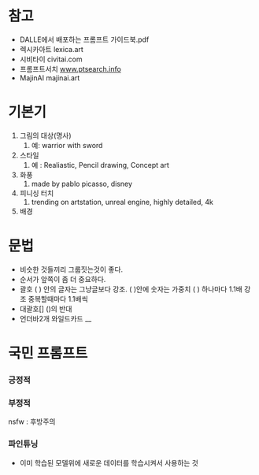 # 참고
- DALLE에서 배포하는 프롬프트 가이드북.pdf
- 렉시카아트 lexica.art
- 시비타이 civitai.com
- 프롬프트서치 www.ptsearch.info
- MajinAI  majinai.art



# 기본기
1. 그림의 대상(명사)
	1. 예: warrior with sword
2. 스타일
	1. 예 : Realiastic, Pencil drawing, Concept art
3. 화풍
	1. made by pablo picasso, disney
4. 피니싱 터치
	1. trending on artstation, unreal engine, highly detailed, 4k
5. 배경


# 문법
- 비슷한 것들끼리 그룹짓는것이 좋다.
- 순서가 앞쪽이 좀 더 중요하다.
- 괄호
   (  ) 안의 글자는 그냥글보다 강조.  (  )안에 숫자는 가중치
  (  ) 하나마다 1.1배 강조  중복할때마다 1.1배씩
- 대괄호[]  ()의 반대
- 언더바2개  와일드카드
    __ 


# 국민 프롬프트
### 긍정적

### 부정적
nsfw : 후방주의

### 파인튜닝
- 이미 학습된 모델위에 새로운 데이터를 학습시켜서 사용하는 것
